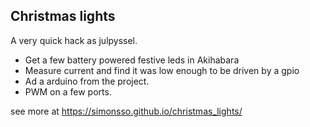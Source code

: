 ## Christmas lights
A very quick hack as julpyssel.

*  Get a few battery powered festive leds in Akihabara
*  Measure  current and find it was low enough to be driven by a gpio
*  Ad a arduino from the project.
*  PWM on a few ports.

see more at https://simonsso.github.io/christmas_lights/
